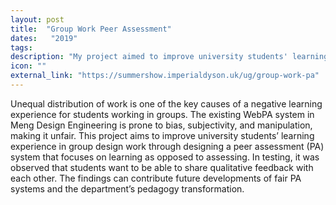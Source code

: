 ```yaml
---
layout: post
title:  "Group Work Peer Assessment"
dates:   "2019"
tags: 
description: "My project aimed to improve university students' learning experience in group design work through designing a peer assessment system that focuses on learning instead of assessing."
icon: ""
external_link: "https://summershow.imperialdyson.uk/ug/group-work-pa"
---
```


Unequal distribution of work is one of the key causes of a negative learning experience for students working in groups. The existing WebPA system in Meng Design Engineering is prone to bias, subjectivity, and manipulation, making it unfair. This project aims to improve university students’ learning experience in group design work through designing a peer assessment (PA) system that focuses on learning as opposed to assessing. In testing, it was observed that students want to be able to share qualitative feedback with each other. The findings can contribute future developments of fair PA systems and the department’s pedagogy transformation. 